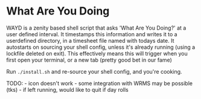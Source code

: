 # What Are You Doing
WAYD is a zenity based shell script that asks 'What Are You Doing?' at a user defined interval. 
It timestamps this information and writes it to a userdefined directory, in a timesheet file named with todays date.
It autostarts on sourcing your shell config, unless it's already running (using a lockfile deleted on exit). 
This effectively means this will trigger when you first open your terminal, or a new tab (pretty good bet in our fame)

Run `./install.sh` and re-source your shell config, and you're cooking.

TODO:
    - icon doesn't work
    - some integration with WRMS may be possible (tks)
    - if left running, would like to quit if day rolls